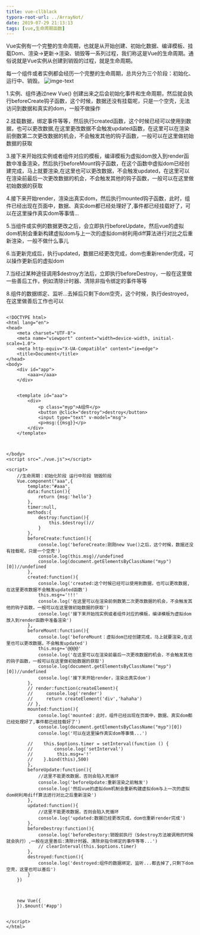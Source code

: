 ```yaml
---
title: vue-cllblack
typora-root-url: ../ArrayNot/
date: 2019-07-29 21:13:13
tags: [vue,生命周期函数]
---
```


Vue实例有一个完整的生命周期，也就是从开始创建、初始化数据、编译模板、挂载Dom、渲染→更新→渲染、销毁等一系列过程，我们称这是Vue的生命周期。通俗说就是Vue实例从创建到销毁的过程，就是生命周期。

每一个组件或者实例都会经历一个完整的生命周期，总共分为三个阶段：初始化、运行中、销毁。
![imge-text](bg.jpg)

<!--more-->



1.实例、组件通过new Vue() 创建出来之后会初始化事件和生命周期，然后就会执行beforeCreate钩子函数，这个时候，数据还没有挂载呢，只是一个空壳，无法访问到数据和真实的dom，一般不做操作


2.挂载数据，绑定事件等等，然后执行created函数，这个时候已经可以使用到数据，也可以更改数据,在这里更改数据不会触发updated函数，在这里可以在渲染前倒数第二次更改数据的机会，不会触发其他的钩子函数，一般可以在这里做初始数据的获取


3.接下来开始找实例或者组件对应的模板，编译模板为虚拟dom放入到render函数中准备渲染，然后执行beforeMount钩子函数，在这个函数中虚拟dom已经创建完成，马上就要渲染,在这里也可以更改数据，不会触发updated，在这里可以在渲染前最后一次更改数据的机会，不会触发其他的钩子函数，一般可以在这里做初始数据的获取


4.接下来开始render，渲染出真实dom，然后执行mounted钩子函数，此时，组件已经出现在页面中，数据、真实dom都已经处理好了,事件都已经挂载好了，可以在这里操作真实dom等事情...


5.当组件或实例的数据更改之后，会立即执行beforeUpdate，然后vue的虚拟dom机制会重新构建虚拟dom与上一次的虚拟dom树利用diff算法进行对比之后重新渲染，一般不做什么事儿


6.当更新完成后，执行updated，数据已经更改完成，dom也重新render完成，可以操作更新后的虚拟dom


7.当经过某种途径调用$destroy方法后，立即执行beforeDestroy，一般在这里做一些善后工作，例如清除计时器、清除非指令绑定的事件等等


8.组件的数据绑定、监听...去掉后只剩下dom空壳，这个时候，执行destroyed，在这里做善后工作也可以



```shell

<!DOCTYPE html>
<html lang="en">
<head>
    <meta charset="UTF-8">
    <meta name="viewport" content="width=device-width, initial-scale=1.0">
    <meta http-equiv="X-UA-Compatible" content="ie=edge">
    <title>Document</title>
</head>
<body>
    <div id="app">
        <aaa></aaa>
    </div>

    
    <template id="aaa">
        <div>
            <p class="myp">A组件</p>
            <button @click="destroy">destroy</button>
            <input type="text" v-model="msg">
            <p>msg:{{msg}}</p>
        </div>
    </template>



</body>
<script src="./vue.js"></script>

<script>
    //生命周期：初始化阶段 运行中阶段 销毁阶段
    Vue.component("aaa",{
        template:"#aaa",
        data:function(){
            return {msg:'hello'}
        },
        timer:null,
        methods:{
            destroy:function(){
                this.$destroy()//
            }
        },
        beforeCreate:function(){
            console.log('beforeCreate:刚刚new Vue()之后，这个时候，数据还没有挂载呢，只是一个空壳')           
            console.log(this.msg)//undefined
            console.log(document.getElementsByClassName("myp")[0])//undefined
        },
        created:function(){
            console.log('created:这个时候已经可以使用到数据，也可以更改数据,在这里更改数据不会触发updated函数')
            this.msg+='!!!'
            console.log('在这里可以在渲染前倒数第二次更改数据的机会，不会触发其他的钩子函数，一般可以在这里做初始数据的获取')
            console.log('接下来开始找实例或者组件对应的模板，编译模板为虚拟dom放入到render函数中准备渲染')
        },
        beforeMount:function(){
            console.log('beforeMount：虚拟dom已经创建完成，马上就要渲染,在这里也可以更改数据，不会触发updated')
            this.msg+='@@@@'
            console.log('在这里可以在渲染前最后一次更改数据的机会，不会触发其他的钩子函数，一般可以在这里做初始数据的获取')
            console.log(document.getElementsByClassName("myp")[0])//undefined
            console.log('接下来开始render，渲染出真实dom')
        },
        // render:function(createElement){
        //     console.log('render')
        //     return createElement('div','hahaha')
        // },
        mounted:function(){ 
            console.log('mounted：此时，组件已经出现在页面中，数据、真实dom都已经处理好了,事件都已经挂载好了')
            console.log(document.getElementsByClassName("myp")[0])
            console.log('可以在这里操作真实dom等事情...')

        //    this.$options.timer = setInterval(function () {
        //        console.log('setInterval')
        //         this.msg+='!'  
        //    }.bind(this),500)
        },
        beforeUpdate:function(){
            //这里不能更改数据，否则会陷入死循环
            console.log('beforeUpdate:重新渲染之前触发')
            console.log('然后vue的虚拟dom机制会重新构建虚拟dom与上一次的虚拟dom树利用diff算法进行对比之后重新渲染')         
        },
        updated:function(){
            //这里不能更改数据，否则会陷入死循环
            console.log('updated:数据已经更改完成，dom也重新render完成')
        },
        beforeDestroy:function(){
            console.log('beforeDestory:销毁前执行（$destroy方法被调用的时候就会执行）,一般在这里善后:清除计时器、清除非指令绑定的事件等等...')
            // clearInterval(this.$options.timer)
        },
        destroyed:function(){
            console.log('destroyed:组件的数据绑定、监听...都去掉了,只剩下dom空壳，这里也可以善后')
        }
    })


    
    new Vue({
    }).$mount('#app')


</script>
</html>


```
